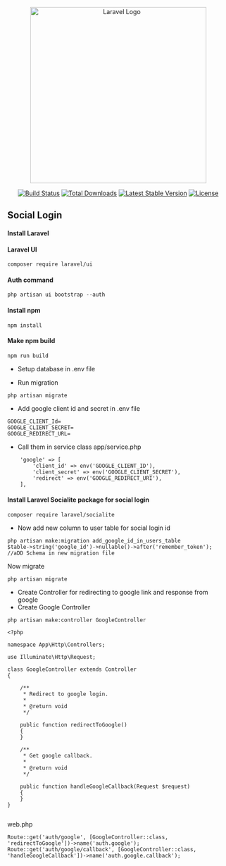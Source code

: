 <p align="center"><a href="https://laravel.com" target="_blank"><img src="https://raw.githubusercontent.com/laravel/art/master/logo-lockup/5%20SVG/2%20CMYK/1%20Full%20Color/laravel-logolockup-cmyk-red.svg" width="400" alt="Laravel Logo"></a></p>

<p align="center">
<a href="https://github.com/laravel/framework/actions"><img src="https://github.com/laravel/framework/workflows/tests/badge.svg" alt="Build Status"></a>
<a href="https://packagist.org/packages/laravel/framework"><img src="https://img.shields.io/packagist/dt/laravel/framework" alt="Total Downloads"></a>
<a href="https://packagist.org/packages/laravel/framework"><img src="https://img.shields.io/packagist/v/laravel/framework" alt="Latest Stable Version"></a>
<a href="https://packagist.org/packages/laravel/framework"><img src="https://img.shields.io/packagist/l/laravel/framework" alt="License"></a>
</p>

## Social Login

#### Install Laravel

#### Laravel UI

```
composer require laravel/ui
```

#### Auth command

```
php artisan ui bootstrap --auth
```

#### Install npm

```
npm install
```

#### Make npm build

```
npm run build
```

- Setup database  in .env file

- Run migration
```
php artisan migrate
```

- Add google client id and secret in .env file 

```
GOOGLE_CLIENT_Id=
GOOGLE_CLIENT_SECRET=
GOOGLE_REDIRECT_URL=
```

- Call them in service class app/service.php

```
    'google' => [
        'client_id' => env('GOOGLE_CLIENT_ID'),
        'client_secret' => env('GOOGLE_CLIENT_SECRET'),
        'redirect' => env('GOOGLE_REDIRECT_URI'),
    ],
```

#### Install Laravel Socialite package for social login

```
composer require laravel/socialite
```

- Now add new column to user table for social login id

```
php artisan make:migration add_google_id_in_users_table
$table->string('google_id')->nullable()->after('remember_token'); //aDD Schema in new migration file
```

Now migrate
```
php artisan migrate
```

- Create Controller for redirecting to google link and response from google
- Create Google Controller

```
php artisan make:controller GoogleController
```

```
<?php

namespace App\Http\Controllers;

use Illuminate\Http\Request;

class GoogleController extends Controller
{

    /**
     * Redirect to google login.
     *
     * @return void
     */

    public function redirectToGoogle()
    {
    }

    /**
     * Get google callback.
     *
     * @return void
     */

    public function handleGoogleCallback(Request $request)
    {
    }
}


```

web.php

```
Route::get('auth/google', [GoogleController::class, 'redirectToGoogle'])->name('auth.google');
Route::get('auth/google/callback', [GoogleController::class, 'handleGoogleCallback'])->name('auth.google.callback');

```